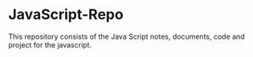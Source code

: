 # JavaScript-Repo
This repository consists of the Java Script notes, documents, code and project for the javascript.
